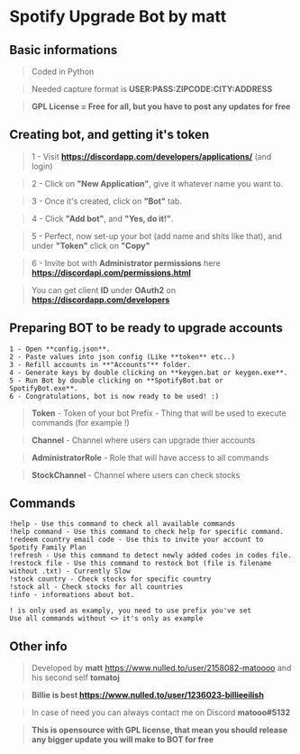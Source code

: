 # Spotify Upgrade Bot by matt

## Basic informations

>Coded in Python

>Needed capture format is **USER:PASS:ZIPCODE:CITY:ADDRESS**

>**GPL License = Free for all, but you have to post any updates for free**


## Creating bot, and getting it's token

>1 - Visit **https://discordapp.com/developers/applications/** (and login)

>2 - Click on **"New Application"**, give it whatever name you want to.

>3 - Once it's created, click on **"Bot"** tab.

>4 - Click **"Add bot"**, and **"Yes, do it!"**.

>5 - Perfect, now set-up your bot (add name and shits like that), and under **"Token"** click on **"Copy"**

>6 - Invite bot with **Administrator permissions** here **https://discordapi.com/permissions.html**

> You can get client **ID** under **OAuth2** on **https://discordapp.com/developers**


## Preparing BOT to be ready to upgrade accounts
```
1 - Open **config.json**.
2 - Paste values into json config (Like **token** etc..)
3 - Refill accounts in **"Accounts"** folder.
4 - Generate keys by double clicking on **keygen.bat or keygen.exe**.
5 - Run Bot by double clicking on **SpotifyBot.bat or SpotifyBot.exe**.
6 - Congratulations, bot is now ready to be used! :)
```
>**Token** - Token of your bot Prefix - Thing that will be used to execute commands (for example !)

>**Channel** - Channel where users can upgrade thier accounts

>**AdministratorRole** - Role that will have access to all commands

>**StockChannel** - Channel where users can check stocks

## Commands
```
!help - Use this command to check all available commands
!help command - Use this command to check help for specific command.
!redeem country email code - Use this to invite your account to Spotify Family Plan
!refresh - Use this command to detect newly added codes in codes file.
!restock file - Use this command to restock bot (file is filename without .txt) - Currently Slow
!stock country - Check stocks for specific country
!stock all - Check stocks for all countries
!info - informations about bot.

! is only used as examply, you need to use prefix you've set
Use all commands without <> it's only as example
```
## Other info
>Developed by **matt** https://www.nulled.to/user/2158082-matoooo and his second self **tomatoj**

>**Billie is best https://www.nulled.to/user/1236023-billieeilish**

>In case of need you can always contact me on Discord **matooo#5132**

>**This is opensource with GPL license, that mean you should release any bigger update you will make to BOT for free**





